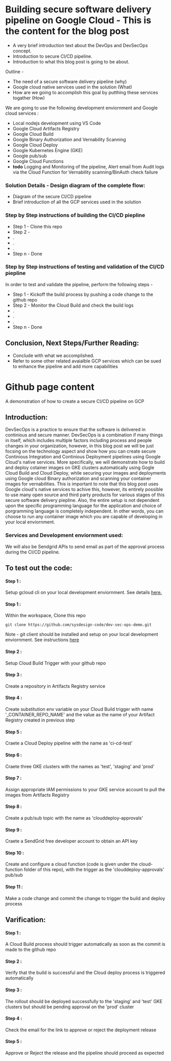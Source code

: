 
# Building secure software delivery pipeline on Google Cloud - This is the content for the blog post


- A very brief introduction text about the DevOps and DevSecOps concept. 
- Introduction to secure CI/CD pipeline.
- Introduction to what this blog post is going to be about.

Outline -

- The need of a secure software delivery pipeline (why)
- Google cloud native services used in the solution (What)
- How are we going to accomplish this goal by putthing these services togather (How)



We are going to use the following development enviornment and Google cloud services :

- Local nodejs development using VS Code
- Google Cloud Artifacts Registry
- Google Cloud Build
- Google Binary Authorization and Vernability Scanning
- Google Cloud Deploy
- Google Kubernetes Engine (GKE)
- Google pub/sub
- Google Cloud Functions
- **todo** Logging and Monitoring of the pipeline, Alert email from Audit logs via the Cloud Function for Vernability scanning/BinAuth check failure


### Solution Details - Design diagram of the complete flow:

- Diagram of the secure CI/CD pipeline
- Brief introduction of all the GCP services used in the solution

### Step by Step instructions of building the CI/CD piepline

- Step 1 - Clone this repo
- Step 2 -
- .
- .
- .
- Step n - Done

### Step by Step instructions of testing and validation of the CI/CD piepline

In order to test and validate the pipeline, perform the following steps - 

- Step 1 - Kickoff the build process by pushing a code change to the github repo
- Step 2 - Monitor the Cloud Build and check the build logs
- .
- .
- .
- Step n - Done

## Conclusion, Next Steps/Further Reading:

- Conclude with what we accomplished.
- Refer to some other related avaialble GCP services which can be sued to enhance the pipeline and add more capabilities






# Github page content
A demonstration of how to create a secure CI/CD pipeline on GCP


## Introduction:


DevSecOps is a practice to ensure that the software is delivered in continious and secure manner. DevSecOps is a combination if many things in itself, which includes multiple factors including process and people changes in your organization, however, in this blog post we will be just focsing on the technology aspect and show how you can create secure Continious Integration and Continious Deployment pipelines using Google Cloud's native services. More specifically, we will demonstrate how to build and deploy cotainer images on GKE clusters automatically using Gogle Cloud Build and Cloud Deploy, while securing your images and deployments using Google cloud Binary authorization and scanning your container images for vernabilities. This is important to note that this blog post uses Google cloud's native services to achive this, however, its entirely possible to use many open source and third party products for various stages of this secure software delivery piepline. Also, the entire setup is not dependent upon the specific programming language for the application and choice of porgramming language is completely independent. In other words, you can choose to run any container image which you are capable of developing in your local enviornment.


### Services and Development enviornment used:



We will also be Sendgrid APIs to send email as part of the approval process during the CI/CD pipeline.

## To test out the code:

#### Step 1 :

Setup gcloud cli on your local development enviornment. See details [here.](https://cloud.google.com/sdk/docs/install)

#### Step 1 :

Within the workspace, Clone this repo 

```
git clone https://github.com/sysdesign-code/dev-sec-ops-demo.git

```

Note - git client should be installed and setup on your local development enviornment. See instructions [here](https://git-scm.com/book/en/v2/Getting-Started-Installing-Git) 

#### Step 2 :

Setup Cloud Build Trigger with your github repo

#### Step 3 :

Create a repository in Artifacts Registry service 

#### Step 4 :

Create substitution env variable on your Cloud Build trigger with name '_CONTAINER_REPO_NAME' and the value as the name of your Artifact Registry created in previous step

#### Step 5 :

Craete a Cloud Deploy pipeline with the name as 'ci-cd-test'

#### Step 6 :

Craete three GKE clusters with the names as 'test', 'staging' and 'prod'


#### Step 7 :

Assign appropriate IAM permissions to your GKE service account to pull the images from Artifacts Registry

#### Step 8 :

Create a pub/sub topic with the name as 'clouddeploy-approvals'

#### Step 9 :

Craete a SendGrid free developer account to obtain an API key

#### Step 10 :

Create and configure a cloud function (code is given under the cloud-function folder of this repo), with the trigger as the 'clouddeploy-approvals' pub/sub


#### Step 11 :

Make a code change and commit the change to trigger the build and deploy process


## Varification:


#### Step 1 :

A Cloud Build process should trigger automatically as soon as the commit is made to the github repo


#### Step 2 :

Verify that the build is successful and the Cloud deploy process is triggered automatically


#### Step 3 :

The rollout should be deployed successfully to the 'staging' and 'test' GKE clusters but should be pending approval on the 'prod' cluster


#### Step 4 :

Check the email for the link to approve or reject the deployment release


#### Step 5 :

Approve or Reject the release and the pipeline should proceed as expected